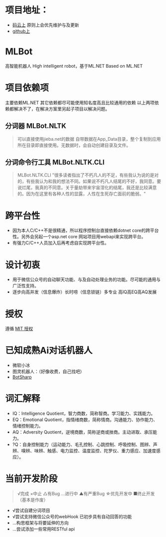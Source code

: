 # 项目地址：
* [码云上](https://gitee.com/linyee/MLBot) 原则上会优先维护与及更新
* [github上](https://github.com/jiaguoxinzhi/MLBot)

# MLBot
高智能机器人 High intelligent robot，基于ML.NET Based on ML.NET

# 项目依赖项
主要依赖ML.NET 其它依赖都尽可能使用知名度高且比较通用的依赖 以上两项依赖都解决不了，在解决方案里另起子项目以解决问题。

## 分词器 MLBot.NLTK
>可以直接使用jieba.net的数据
>自带数据在App_Data目录，整个复制到应用所在目录即直接使用。无数据时，会自动创建目录及文件。
## 分词命令行工具 MLBot.NLTK.CLI
>MLBot.NLTK.CLI "很多读者指出了不朽凡人的不足，有些我认为说的是对的，有些我认为和我的想法不同。如果说不朽凡人结尾的不好，我同意。要说烂尾，我真的不同意。关于量劫带来宇宙涅化的结尾，我还是比较满意的。因为在这里有各种人性的显露，人性在生死存亡面前的脆弱。"

# 跨平台性
* 因为本人C/C++不是很精通，所以程序控制台直接依赖dotnet core的跨平台性。另外会另起一个asp.net core 网站项目用webapi来实现跨平台。
* 有强力C/C++人员加入后再考虑自实现跨平台性。

# 设计初衷
* 用于微信公众号的自动聊天功能、与及自动处理业务的功能。尽可能的通用与广泛性支持。
* 逐步向高并发（信息爆炸）长时唠（信息锁链）多专业 高IQ高EQ高AQ发展

# 授权
遵循  [MIT 授权](https://github.com/jiaguoxinzhi/MLBot/blob/master/LICENSE)

# 已知成熟Ai对话机器人
* 微软小冰
* 图灵机器人：（好像收费，自己找吧）
* [BotSharp](https://github.com/SciSharp/BotSharp)

# 词汇解释
* IQ：Intelligence Quotient，智力商数，简称智商。学习能力、实践能力。
* EQ：Emotional Quotient，指情绪商数，简称情商。沟通能力、协作能力、情绪控制能力。
* AQ：Adversity Quotient，逆境商数，简称逆商或挫商。主动进取、承压能力。
* ?Q：自身控制能力（运动能力、毛孔控制、心跳控制、呼吸控制、图辨、声辨、嗅辨、味辨、触感、电力监控、温度监控、陀罗仪、重力感应、加速度感应）。

# 当前开发阶段 
> √完成 ×中止 △有Bug …进行中 ▲有严重Bug ☆优先开发中 ■终止开发（基本是作废）
* √尝试自建分词项目
* √尝试支持微信公众号的webHook 已初步具有自动回答的功能
* …构思框架与将要延伸的方向
* …尝试添加一些常用RESTful api
